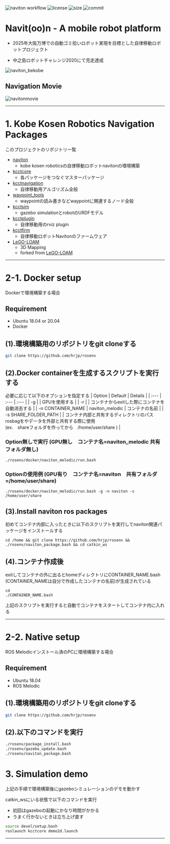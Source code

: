 ![naviton workflow](https://github.com/hrjp/rosenv/actions/workflows/naviton-image-build.yml/badge.svg)
![license](https://img.shields.io/github/license/hrjp/naviton)
![size](https://img.shields.io/github/repo-size/hrjp/naviton)
![commit](https://img.shields.io/github/last-commit/hrjp/naviton/main)
# Navit(oo)n - A mobile robot platform 
* 2025年大阪万博での自動ゴミ拾いロボット実現を目標とした自律移動ロボットプロジェクト

* 中之島ロボットチャレンジ2020にて完走達成

![naviton_bekobe](https://user-images.githubusercontent.com/36100321/140645407-81af34fd-451e-4b16-b041-acf035970be1.jpeg)

## Navigation Movie
![navitonmovie](https://user-images.githubusercontent.com/36100321/140646689-f286757a-0510-4f52-9d16-587f6bef6fa1.gif)




---

# 1. Kobe Kosen Robotics Navigation Packages
このプロジェクトのリポジトリ一覧
* [naviton](https://github.com/KobeKosenRobotics/naviton)
    * kobe kosen roboticsの自律移動ロボットnavitonの環境構築
* [kcctcore](https://github.com/hrjp/kcctcore)
    * 各パッケージをつなぐマスターパッケージ
* [kcctnavigation](https://github.com/hrjp/kcctnavigation)
    * 自律移動用アルゴリズム全般
* [waypoint_tools](https://github.com/hrjp/waypoint_tools)
    * waypointの読み書きなどwaypointに関連するノード全般
* [kcctsim](https://github.com/hrjp/kcctsim)
    * gazebo simulationとrobotのURDFモデル
* [kcctplugin](https://github.com/hrjp/kcctplugin)
    * 自律移動用のrviz plugin
* [kcctfirm](https://github.com/hrjp/kcctfirm)
    * 自律移動ロボットNavitonのファームウェア
* [LeGO-LOAM](https://github.com/hrjp/LeGO-LOAM)
    * 3D Mapping
    * forked from [LeGO-LOAM](https://github.com/RobustFieldAutonomyLab/LeGO-LOAM)

---

# 2-1. Docker setup
Dockerで環境構築する場合
## Requirement
* Ubuntu 18.04 or 20.04
* Docker


 ## (1).環境構築用のリポジトリをgit cloneする
```bash
git clone https://github.com/hrjp/rosenv
 ```

## (2).Docker containerを生成するスクリプトを実行する
必要に応じて以下のオプションを指定する
| Option | Default | Details |
| :--- | :--- | :--- |
| -g | | GPUを使用する |
| -r | | コンテナからexitした際にコンテナを自動消去する | 
| -n CONTAINER_NAME | naviton_melodic | コンテナの名前 |
| -s SHARE_FOLDER_PATH | | コンテナ内部と共有するディレクトリのパス<br>rosbagをやデータを外部と共有する際に使用<br>(ex.　shareフォルダを作ってから　/home/user/share ) |



### Option無しで実行 (GPU無し　コンテナ名=naviton_melodic 共有フォルダ無し)
```bash
./rosenv/docker/naviton_melodic/run.bash
```
### Optionの使用例 (GPU有り　コンテナ名=naviton　共有フォルダ=/home/user/share)

```bash:bash
./rosenv/docker/naviton_melodic/run.bash -g -n naviton -s /home/user/share
```

## (3).Install naviton ros packages 
初めてコンテナ内部に入ったときに以下のスクリプトを実行してnaviton関連パッケージをインストールする

```bash:bash
cd /home && git clone https://github.com/hrjp/rosenv && ./rosenv/naviton_package.bash && cd catkin_ws
```

 ## (4).コンテナ作成後
exitしてコンテナの外に出るとhomeディレクトリにCONTAINER_NAME.bash (CONTAINER_NAMEは自分で作成したコンテナの名前)が生成されている

```bash:bash
cd
./CONTAINER_NAME.bash
```
上記のスクリプトを実行すると自動でコンテナをスタートしてコンテナ内に入れる

---

# 2-2. Native setup
ROS Melodicインストール済のPCに環境構築する場合
## Requirement
* Ubuntu 18.04
* ROS Melodic

 ## (1).環境構築用のリポジトリをgit cloneする
```bash
git clone https://github.com/hrjp/rosenv
 ```
## (2).以下のコマンドを実行
```bash
./rosenv/package_install.bash
./rosenv/gazebo_update.bash
./rosenv/naviton_package.bash
 ```

 # 3. Simulation demo

上記の手順で環境構築後にgazeboシミュレーションのデモを動かす

catkin_wsにいる状態で以下のコマンドを実行
* 初回はgazeboの起動にかなり時間がかかる
* うまく行かないときは立ち上げ直す
```bash
source devel/setup.bash
roslaunch kcctcore demo2d.launch
 ```


---


